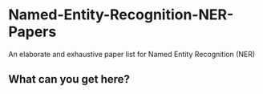 # Named-Entity-Recognition-NER-Papers
An elaborate and exhaustive paper list for Named Entity Recognition (NER)


## What can you get here?
